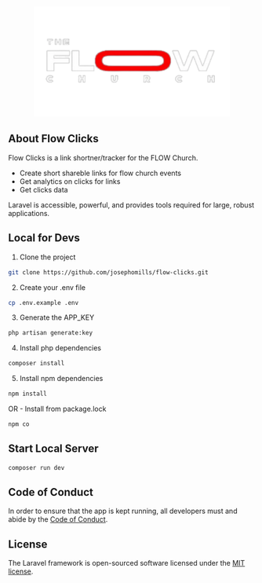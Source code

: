 <p align="center"><a href="https://laravel.com" target="_blank"><img src="public/images/flow-church-logo-white-transparent.webp" width="400" alt="Laravel Logo"></a></p>

## About Flow Clicks

Flow Clicks is a link shortner/tracker for the FLOW Church.
- Create short shareble links for flow church events
- Get analytics on clicks for links
- Get clicks data

Laravel is accessible, powerful, and provides tools required for large, robust applications.

## Local for Devs
1. Clone the project
```bash
git clone https://github.com/josephomills/flow-clicks.git
```

2. Create your .env file
```bash
cp .env.example .env
```

3. Generate the APP_KEY

```bash
php artisan generate:key
```


4. Install php dependencies
```bash
composer install
```
5. Install npm dependencies
```bash
npm install
```
OR - Install from package.lock
```bash
npm co
```
## Start Local Server
```bash
composer run dev
```

## Code of Conduct

In order to ensure that the app is kept running, all developers must and abide by the [Code of Conduct](code-of-conduct.md).

## License

The Laravel framework is open-sourced software licensed under the [MIT license](https://opensource.org/licenses/MIT).
